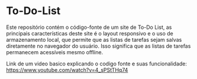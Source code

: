 # To-Do-List
Este repositório contém o código-fonte de um site de To-Do List, as principais características deste site é o layout responsivo e o uso de armazenamento local, que permite que as listas de tarefas sejam salvas diretamente no navegador do usuário. Isso significa que as listas de tarefas permanecem acessíveis mesmo offline.




Link de um video basico explicando o codigo fonte e suas funcionalidade:
https://www.youtube.com/watch?v=4_sPStTHq74
